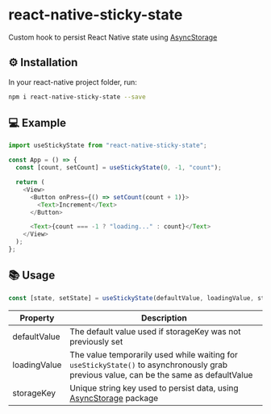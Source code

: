 # react-native-sticky-state

Custom hook to persist React Native state using [AsyncStorage](https://github.com/react-native-async-storage/async-storage)

## ⚙️ Installation

In your react-native project folder, run:

```bash
npm i react-native-sticky-state --save
```

## 💻 Example

```js
import useStickyState from "react-native-sticky-state";

const App = () => {
  const [count, setCount] = useStickyState(0, -1, "count");

  return (
    <View>
      <Button onPress={() => setCount(count + 1)}>
        <Text>Increment</Text>
      </Button>

      <Text>{count === -1 ? "loading..." : count}</Text>
    </View>
  );
};
```

## 📚 Usage

```js
const [state, setState] = useStickyState(defaultValue, loadingValue, storageKey);
```

| Property     | Description                                                                                                                            |
| ------------ | -------------------------------------------------------------------------------------------------------------------------------------- |
| defaultValue | The default value used if storageKey was not previously set                                                                            |
| loadingValue | The value temporarily used while waiting for `useStickyState()` to asynchronously grab previous value, can be the same as defaultValue |
| storageKey   | Unique string key used to persist data, using [AsyncStorage](https://github.com/react-native-async-storage/async-storage) package      |
